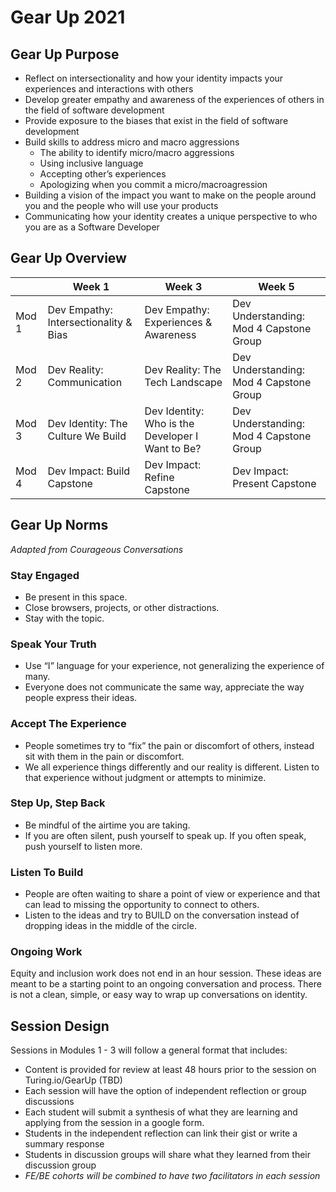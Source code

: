 # Gear Up 2021

## Gear Up Purpose

- Reflect on intersectionality and how your identity impacts your experiences and interactions with others
- Develop greater empathy and awareness of the experiences of others in the field of software development
- Provide exposure to the biases that exist in the field of software development 
- Build skills to address micro and macro aggressions 
    - The ability to identify micro/macro aggressions
    - Using inclusive language 
    - Accepting other’s experiences
  - Apologizing when you commit a micro/macroagression
- Building a vision of the impact you want to make on the people around you and the people who will use your products
- Communicating how your identity creates a unique perspective to who you are as a Software Developer



## Gear Up Overview

|   | Week 1  | Week 3  | Week 5  |
|---|---|---|---|
| Mod 1 | Dev Empathy: Intersectionality & Bias  | Dev Empathy: Experiences & Awareness   | Dev Understanding: Mod 4 Capstone Group   |
| Mod 2 |  Dev Reality: Communication  | Dev Reality: The Tech Landscape  | Dev Understanding: Mod 4 Capstone Group   | 
| Mod 3 | Dev Identity: The Culture We Build  | Dev Identity: Who is the Developer I Want to Be?   |  Dev Understanding: Mod 4 Capstone Group   |
| Mod 4 | Dev Impact: Build Capstone  | Dev Impact: Refine Capstone  | Dev Impact: Present Capstone   |


## Gear Up Norms

*Adapted from Courageous Conversations*

### Stay Engaged

- Be present in this space.
- Close browsers, projects, or other distractions.
- Stay with the topic.

### Speak Your Truth

- Use “I” language for your experience, not generalizing the experience of many.
- Everyone does not communicate the same way, appreciate the way people express their ideas.

### Accept The Experience

- People sometimes try to “fix” the pain or discomfort of others, instead sit with them in the pain or discomfort.
- We all experience things differently and our reality is different. Listen to that experience without judgment or attempts to minimize.

### Step Up, Step Back

- Be mindful of the airtime you are taking. 
- If you are often silent, push yourself to speak up. If you often speak, push yourself to listen more.

### Listen To Build

- People are often waiting to share a point of view or experience and that can lead to missing the opportunity to connect to others. 
- Listen to the ideas and try to BUILD on the conversation instead of dropping ideas in the middle of the circle. 

### Ongoing Work

Equity and inclusion work does not end in an hour session. 
These ideas are meant to be a starting point to an ongoing conversation and process. 
There is not a clean, simple, or easy way to wrap up conversations on identity.


## Session Design

Sessions in Modules 1 - 3 will follow a general format that includes:

- Content is provided for review at least 48 hours prior to the session on Turing.io/GearUp (TBD)
- Each session will have the option of independent reflection or group discussions
- Each student will submit a synthesis of what they are learning and applying from the session in a google form.
- Students in the independent reflection can link their gist or write a summary response
- Students in discussion groups will share what they learned from their discussion group
- *FE/BE cohorts will be combined to have two facilitators in each session*

